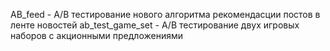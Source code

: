 AB_feed - A/B тестирование нового алгоритма рекомендасции постов в ленте новостей
ab_test_game_set - A/B тестирование двух игровых наборов с акционными предложениями
